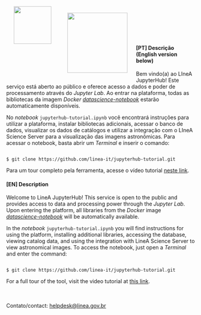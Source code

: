 
<img align="left" src = https://www.linea.gov.br/wp-content/themes/LIneA/imagens/logo-header.png width=100 style="padding: 20px"> <br> 
<img align="left" src = https://jupyter.org/assets/hublogo.svg width=160 style="padding: 20px"> <br> 
<br>
<br>
<br>
<br>




#### [PT] Descrição (English version below)

Bem vindo(a) ao LIneA JupyterHub! Este serviço está aberto ao público e oferece acesso a dados e poder de processamento através do _Jupyter Lab_. Ao entrar na plataforma, todas as bibliotecas da imagem _Docker_ [_datascience-notebook_](https://github.com/jupyter/docker-stacks) estarão automaticamente disponíveis. 

No _notebook_ `jupyterhub-tutorial.ipynb` você encontrará instruções para utilizar a plataforma, instalar bibliotecas adicionais, acessar o banco de dados, visualizar os dados de catálogos e utilizar a integração com o LIneA Science Server para a visualização das imagens astronômicas. Para acessar o notebook, basta abrir um *Terminal* e inserir o comando: 

```shell

$ git clone https://github.com/linea-it/jupyterhub-tutorial.git 

````

Para um tour completo pela ferramenta, acesse o vídeo tutorial [neste link](youtube.com/xxxx). 


#### [EN] Description


Welcome to LineA JupyterHub! This service is open to the public and provides access to data and processing power through the _Jupyter Lab_. Upon entering the platform, all libraries from the _Docker_ image [_datascience-notebook_](https://github.com/jupyter/docker-stacks) will be automatically available.

In the _notebook_ `jupyterhub-tutorial.ipynb` you will find instructions for using the platform, installing additional libraries, accessing the database, viewing catalog data, and using the integration with LineA Science Server to view astronomical images. To access the notebook, just open a *Terminal* and enter the command:

```shell

$ git clone https://github.com/linea-it/jupyterhub-tutorial.git 

````

For a full tour of the tool, visit the video tutorial at [this link](youtube.com/xxxx).





<br> 
<br> 
Contato/contact: <a href="mailto:helpdesk@linea.gov.br">helpdesk@linea.gov.br</a>
